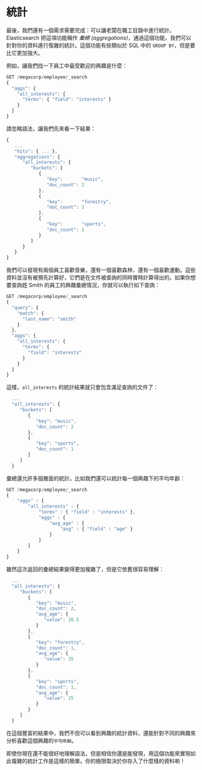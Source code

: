 # 統計

最後，我們還有一個需求需要完成：可以讓老闆在職工目錄中進行統計。Elasticsearch 把這項功能稱作 _彙總 (aggregations)_，通過這個功能，我們可以針對你的資料進行復雜的統計。這個功能有些類似於 SQL 中的 `GROUP BY`，但是要比它更加強大。

例如，讓我們找一下員工中最受歡迎的興趣是什麼：

```js
GET /megacorp/employee/_search
{
  "aggs": {
    "all_interests": {
      "terms": { "field": "interests" }
    }
  }
}
```

請忽略語法，讓我們先來看一下結果：

```js
{
   ...
   "hits": { ... },
   "aggregations": {
      "all_interests": {
         "buckets": [
            {
               "key":       "music",
               "doc_count": 2
            },
            {
               "key":       "forestry",
               "doc_count": 1
            },
            {
               "key":       "sports",
               "doc_count": 1
            }
         ]
      }
   }
}
```
我們可以發現有兩個員工喜歡音樂，還有一個喜歡森林，還有一個喜歡運動。這些資料並沒有被預先計算好，它們是在文件被查詢的同時實時計算得出的。如果你想要查詢姓 Smith 的員工的興趣彙總情況，你就可以執行如下查詢：

```js
GET /megacorp/employee/_search
{
  "query": {
    "match": {
      "last_name": "smith"
    }
  },
  "aggs": {
    "all_interests": {
      "terms": {
        "field": "interests"
      }
    }
  }
}
```
這樣，`all_interests` 的統計結果就只會包含滿足查詢的文件了：

```js
  ...
  "all_interests": {
     "buckets": [
        {
           "key": "music",
           "doc_count": 2
        },
        {
           "key": "sports",
           "doc_count": 1
        }
     ]
  }
```
彙總還允許多個層面的統計。比如我們還可以統計每一個興趣下的平均年齡：

```js
GET /megacorp/employee/_search
{
    "aggs" : {
        "all_interests" : {
            "terms" : { "field" : "interests" },
            "aggs" : {
                "avg_age" : {
                    "avg" : { "field" : "age" }
                }
            }
        }
    }
}
```
雖然這次返回的彙總結果變得更加複雜了，但是它依舊很容易理解：

```js
  ...
  "all_interests": {
     "buckets": [
        {
           "key": "music",
           "doc_count": 2,
           "avg_age": {
              "value": 28.5
           }
        },
        {
           "key": "forestry",
           "doc_count": 1,
           "avg_age": {
              "value": 35
           }
        },
        {
           "key": "sports",
           "doc_count": 1,
           "avg_age": {
              "value": 25
           }
        }
     ]
  }
```
在這個豐富的結果中，我們不但可以看到興趣的統計資料，還能針對不同的興趣來分析喜歡這個興趣的`平均年齡`。

即使你現在還不能很好地理解語法，但是相信你還是能發現，用這個功能來實現如此複雜的統計工作是這樣的簡單。你的極限取決於你存入了什麼樣的資料喲！
